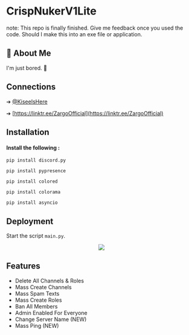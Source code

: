 
# CrispNukerV1Lite

note: This repo is finally finished. Give me feedback once you used the code. Should I make this into an exe file or application.




## 🚀 About Me
I'm just bored. 🥱


## Connections

➔ [@KiseeIsHere](https://twitter.com/KiseeIsHere?t=h9t3pNrzU3YHoFs_1oZfHA&s=09)

➔ [https://linktr.ee/ZargoOfficial](https://linktr.ee/ZargoOfficial)

## Installation

#### Install the following :


```
pip install discord.py
```

```
pip install pypresence
```
```
pip install colored
```
```
pip install colorama
```
```
pip install asyncio
```
## Deployment

Start the script ``main.py``.

<p align="center">
<img src="https://cdn.discordapp.com/attachments/917035461397082192/960483732928745483/video_20220404_181203_edit.gif">
</p>

## Features

 - Delete All Channels & Roles
 - Mass Create Channels
 - Mass Spam Texts
 - Mass Create Roles
 - Ban All Members
 - Admin Enabled For Everyone
 - Change Server Name (NEW)
 - Mass Ping (NEW)
